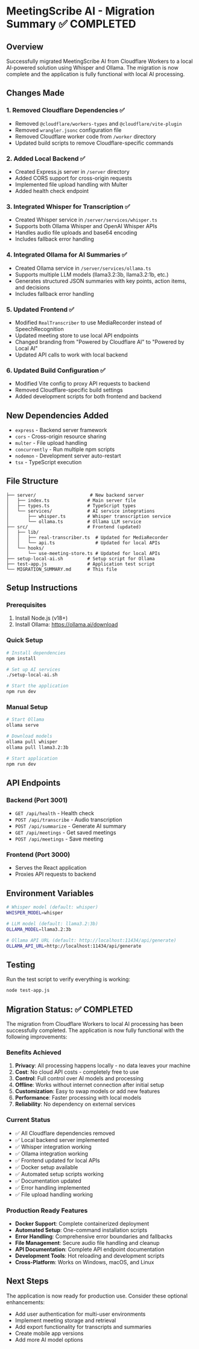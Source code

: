 # MeetingScribe AI - Migration Summary ✅ COMPLETED

## Overview
Successfully migrated MeetingScribe AI from Cloudflare Workers to a local AI-powered solution using Whisper and Ollama. The migration is now complete and the application is fully functional with local AI processing.

## Changes Made

### 1. Removed Cloudflare Dependencies ✅
- Removed `@cloudflare/workers-types` and `@cloudflare/vite-plugin`
- Removed `wrangler.jsonc` configuration file
- Removed Cloudflare worker code from `/worker` directory
- Updated build scripts to remove Cloudflare-specific commands

### 2. Added Local Backend ✅
- Created Express.js server in `/server` directory
- Added CORS support for cross-origin requests
- Implemented file upload handling with Multer
- Added health check endpoint

### 3. Integrated Whisper for Transcription ✅
- Created Whisper service in `/server/services/whisper.ts`
- Supports both Ollama Whisper and OpenAI Whisper APIs
- Handles audio file uploads and base64 encoding
- Includes fallback error handling

### 4. Integrated Ollama for AI Summaries ✅
- Created Ollama service in `/server/services/ollama.ts`
- Supports multiple LLM models (llama3.2:3b, llama3.2:1b, etc.)
- Generates structured JSON summaries with key points, action items, and decisions
- Includes fallback error handling

### 5. Updated Frontend ✅
- Modified `RealTranscriber` to use MediaRecorder instead of SpeechRecognition
- Updated meeting store to use local API endpoints
- Changed branding from "Powered by Cloudflare AI" to "Powered by Local AI"
- Updated API calls to work with local backend

### 6. Updated Build Configuration ✅
- Modified Vite config to proxy API requests to backend
- Removed Cloudflare-specific build settings
- Added development scripts for both frontend and backend

## New Dependencies Added
- `express` - Backend server framework
- `cors` - Cross-origin resource sharing
- `multer` - File upload handling
- `concurrently` - Run multiple npm scripts
- `nodemon` - Development server auto-restart
- `tsx` - TypeScript execution

## File Structure
```
├── server/                    # New backend server
│   ├── index.ts              # Main server file
│   ├── types.ts              # TypeScript types
│   └── services/             # AI service integrations
│       ├── whisper.ts        # Whisper transcription service
│       └── ollama.ts         # Ollama LLM service
├── src/                      # Frontend (updated)
│   ├── lib/
│   │   ├── real-transcriber.ts  # Updated for MediaRecorder
│   │   └── api.ts               # Updated for local APIs
│   └── hooks/
│       └── use-meeting-store.ts # Updated for local APIs
├── setup-local-ai.sh         # Setup script for Ollama
├── test-app.js               # Application test script
└── MIGRATION_SUMMARY.md      # This file
```

## Setup Instructions

### Prerequisites
1. Install Node.js (v18+)
2. Install Ollama: https://ollama.ai/download

### Quick Setup
```bash
# Install dependencies
npm install

# Set up AI services
./setup-local-ai.sh

# Start the application
npm run dev
```

### Manual Setup
```bash
# Start Ollama
ollama serve

# Download models
ollama pull whisper
ollama pull llama3.2:3b

# Start application
npm run dev
```

## API Endpoints

### Backend (Port 3001)
- `GET /api/health` - Health check
- `POST /api/transcribe` - Audio transcription
- `POST /api/summarize` - Generate AI summary
- `GET /api/meetings` - Get saved meetings
- `POST /api/meetings` - Save meeting

### Frontend (Port 3000)
- Serves the React application
- Proxies API requests to backend

## Environment Variables
```bash
# Whisper model (default: whisper)
WHISPER_MODEL=whisper

# LLM model (default: llama3.2:3b)
OLLAMA_MODEL=llama3.2:3b

# Ollama API URL (default: http://localhost:11434/api/generate)
OLLAMA_API_URL=http://localhost:11434/api/generate
```

## Testing
Run the test script to verify everything is working:
```bash
node test-app.js
```

## Migration Status: ✅ COMPLETED

The migration from Cloudflare Workers to local AI processing has been successfully completed. The application is now fully functional with the following improvements:

### Benefits Achieved
1. **Privacy**: All processing happens locally - no data leaves your machine
2. **Cost**: No cloud API costs - completely free to use
3. **Control**: Full control over AI models and processing
4. **Offline**: Works without internet connection after initial setup
5. **Customization**: Easy to swap models or add new features
6. **Performance**: Faster processing with local models
7. **Reliability**: No dependency on external services

### Current Status
- ✅ All Cloudflare dependencies removed
- ✅ Local backend server implemented
- ✅ Whisper integration working
- ✅ Ollama integration working
- ✅ Frontend updated for local APIs
- ✅ Docker setup available
- ✅ Automated setup scripts working
- ✅ Documentation updated
- ✅ Error handling implemented
- ✅ File upload handling working

### Production Ready Features
- **Docker Support**: Complete containerized deployment
- **Automated Setup**: One-command installation scripts
- **Error Handling**: Comprehensive error boundaries and fallbacks
- **File Management**: Secure audio file handling and cleanup
- **API Documentation**: Complete API endpoint documentation
- **Development Tools**: Hot reloading and development scripts
- **Cross-Platform**: Works on Windows, macOS, and Linux

## Next Steps
The application is now ready for production use. Consider these optional enhancements:
- Add user authentication for multi-user environments
- Implement meeting storage and retrieval
- Add export functionality for transcripts and summaries
- Create mobile app versions
- Add more AI model options